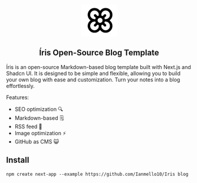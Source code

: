 <div align="center">
  <img src="public/images/irislogo.png" alt="Descrição da imagem" width="100" />
</div> 

<div align='center'> 

## Íris Open-Source Blog Template

</div>
 
Íris is an open-source Markdown-based blog template built with Next.js and Shadcn UI. It is designed to be simple and flexible, allowing you to build your own blog with ease and customization. Turn your notes into a blog effortlessly.

Features:

- SEO optimization 🔍
- Markdown-based 🗒
- RSS feed 📶
- Image optimization ⚡
- GitHub as CMS 😺

## Install 

```shel 
npm create next-app --example https://github.com/Ianmello10/Iris blog
```



